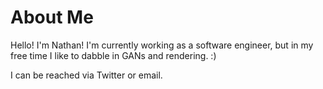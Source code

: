 # About Me
Hello! I'm Nathan! I'm currently working as a software engineer, but in my free time I like to dabble in GANs and rendering. :)

I can be reached via Twitter or email.

<!---
jdcabreza/jdcabreza is a ✨ special ✨ repository because its `README.md` (this file) appears on your GitHub profile.
You can click the Preview link to take a look at your changes.
--->
